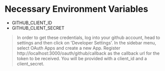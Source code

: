 # Necessary Environment Variables
- GITHUB_CLIENT_ID
- GITHUB_CLIENT_SECRET


> In order to get these credentials, log into your github account, head to settings
> and then click on 'Developer Settings'. In the sidebar menu, select OAuth Apps and
>create a new App. Register http://localhost:3000/oauth/github/callback as the callback url for the token to be received. You
>will be provided with a client_id and a client_secret.
